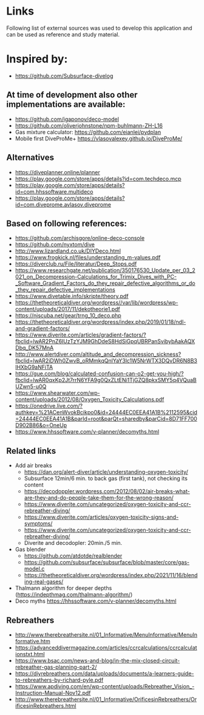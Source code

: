 # Links

Following list of external sources was used to develop this application and can be used as reference and study material.

# Inspired by:

* <https://github.com/Subsurface-divelog>

## At time of development also other implementations are available:

* <https://github.com/igaponov/deco-model>
* <https://github.com/oliverjohnstone/npm-buhlmann-ZH-L16>
* Gas mixture calculator: <https://github.com/eianlei/pydplan>
* Mobile first DiveProMe+ <https://vlasovalexey.github.io/DiveProMe/>

## Alternatives

* <https://diveplanner.online/planner>
* <https://play.google.com/store/apps/details?id=com.techdeco.mcp>
* <https://play.google.com/store/apps/details?id=com.hhssoftware.multideco>
* <https://play.google.com/store/apps/details?id=com.diveprome.avlasov.diveprome>

## Based on following references:

* <https://github.com/archisgore/online-deco-console>
* <https://github.com/nyxtom/dive>
* <http://www.lizardland.co.uk/DIYDeco.html>
* <https://www.frogkick.nl/files/understanding_m-values.pdf>
* <https://diverclub.ru/File/literatur/Deep_Stops.pdf>
* <https://www.researchgate.net/publication/350176530_Update_per_03_2021_on_Decompression-Calculations_for_Trimix_Dives_with_PC-_Software_Gradient_Factors_do_they_repair_defective_algorithms_or_do_they_repair_defective_implementations>
* <https://www.divetable.info/skripte/theory.pdf>
* <https://thetheoreticaldiver.org/wordpress//var/lib/wordpress/wp-content/uploads/2017/11/dekotheorie1.pdf>
* <https://njscuba.net/gear/trng_10_deco.php>
* <https://thetheoreticaldiver.org/wordpress/index.php/2019/01/18/ndl-and-gradient-factors/>
* <https://www.diverite.com/articles/gradient-factors/?fbclid=IwAR2PnZ6IUzTzYJM9GhDdeS8HdSiGpqUBRPanSvibybAakAQXDbq_DK57MnA>
* <http://www.alertdiver.com/altitude_and_decompression_sickness?fbclid=IwAR2iDWh0ZwvB_oRMmkqQnlYaY3lc1W5NrWTX3DQvDR6N8B3lHXbG9aNFiTA>
* <https://gue.com/blog/calculated-confusion-can-o2-get-you-high/?fbclid=IwAR0qxKp2Jt7rrN6YFA9g0QxZLtENi1TjGZQ8pkxSMY5q4VQuaBUZwn5-u0Q>
* <https://www.shearwater.com/wp-content/uploads/2012/08/Oxygen_Toxicity_Calculations.pdf>
* <https://onedrive.live.com/?authkey=%21ACenWvokBcikpo0&id=24444EC0EEA41A1B%2112595&cid=24444EC0EEA41A1B&parId=root&parQt=sharedby&parCid=8D71FF700D902B86&o=OneUp>
* <https://www.hhssoftware.com/v-planner/decomyths.html>

## Related links

* Add air breaks
  * <https://dan.org/alert-diver/article/understanding-oxygen-toxicity/>
  * Subsurface 12min/6 min. to back gas (first tank), not checking its content
  * <https://decodoppler.wordpress.com/2012/08/02/air-breaks-what-are-they-and-do-people-take-them-for-the-wrong-reason/>
  * <https://www.diverite.com/uncategorized/oxygen-toxicity-and-ccr-rebreather-diving/>
  * <https://www.diverite.com/articles/oxygen-toxicity-signs-and-symptoms/>
  * <https://www.diverite.com/uncategorized/oxygen-toxicity-and-ccr-rebreather-diving/>
  * Diverite and decodopler: 20min./5 min.
* Gas blender
  * https://github.com/atdotde/realblender
  * https://github.com/subsurface/subsurface/blob/master/core/gas-model.c
  * https://thetheoreticaldiver.org/wordpress/index.php/2021/11/16/blending-real-gases/
* Thalmann algorithm for deeper depths (https://indepthmag.com/thalmann-algorithm/)
* Deco myths <https://hhssoftware.com/v-planner/decomyths.html>

## Rebreathers

* <http://www.therebreathersite.nl/01_Informative/MenuInformative/MenuInformative.htm>
* <https://advanceddivermagazine.com/articles/ccrcalculations/ccrcalculationstxt.html>
* <https://www.bsac.com/news-and-blog/in-the-mix-closed-circuit-rebreather-gas-planning-part-2/>
* <https://diyrebreathers.com/data/uploads/documents/a-learners-guide-to-rebreathers-by-richard-pyle.pdf>
* <https://www.apdiving.com/en/wp-content/uploads/Rebreather_Vision_-Instruction-Manual-Nov12.pdf>
* <http://www.therebreathersite.nl/01_Informative/OrificesinRebreathers/OrificesinRebreathers.html>
